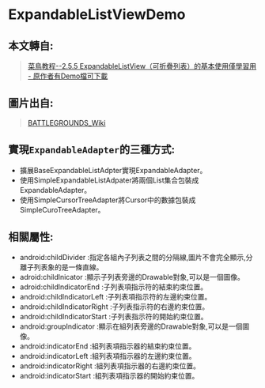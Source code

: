 
# ExpandableListViewDemo

## 本文轉自:
> [菜鳥教程--2.5.5 ExpandableListView（可折疊列表）的基本使用僅學習用 - 原作者有Demo檔可下載](http://www.runoob.com/w3cnote/android-tutorial-expandablelistview.html)
## 圖片出自:
> [BATTLEGROUNDS_Wiki](https://pubg.gamepedia.com/PLAYERUNKNOWNS_BATTLEGROUNDS_Wiki)

## 實現`ExpandableAdapter`的三種方式:
*    擴展BaseExpandableListAdpter實現ExpandableAdapter。
*    使用SimpleExpandableListAdpater將兩個List集合包裝成ExpandableAdapter。
*   使用SimpleCursorTreeAdapter將Cursor中的數據包裝成SimpleCuroTreeAdapter。

## 相關屬性:
*    android:childDivider :指定各組內子列表之間的分隔線,圖片不會完全顯示,分離子列表象的是一條直線。
*    adroid:childlnicator :顯示子列表旁邊的Drawable對象,可以是一個圖像。
*    adroid:childlndicatorEnd :子列表項指示符的結束約束位置。
*    android:childlndicatorLeft :子列表項指示符的左邊約束位置。
*    android:childIndicatorRight :子列表指示符的右邊約束位置。
*    android:childIndicatorStart :子列表指示符的開始約束位置。
*    android:groupIndicator :顯示在組列表旁邊的Drawable對象,可以是一個圖像。
*    android:indicatorEnd :組列表項指示器的結束約束位置。
*    android:indicatorLeft :組列表項指示器的左邊約束位置。
*    android:indicatorRight :組列表項指示器的右邊約束位置。
*    android:indicatorStart :組列表項指示器的開始約束位置。
